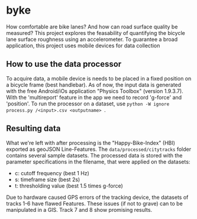 # byke
How comfortable are bike lanes? And how can road surface quality be measured? This project explores the feasability of quantifying the bicycle lane surface roughness using an accelerometer. To guarantee a broad application, this project uses mobile devices for data collection


## How to use the data processor 
To acquire data, a mobile device is needs to be placed in a fixed position on a bicycle frame (best handlebar). As of now, the input data is generated with the free Android/iOs application "Physics Toolbox" (version 1.9.3.7). With the 'multireport' feature in the app we need to record 'g-force' and 'position'. 
To run the processor on a dataset, use ```python -W ignore process.py /<input>.csv <outputname> ```.

## Resulting data
What we're left with after processing is the "Happy-Bike-Index" (HBI) exported as geoJSON Line-Features. The ```data/processed/citytracks``` folder contains several sample datasets. The processed data is stored with the parameter specifications in the filename, that were applied on the datasets:
- c: cutoff frequency (best 1 Hz)
- s: timeframe size (best 2s)
- t: thresholding value (best 1.5 times g-force) 

Due to hardware caused GPS errors of the tracking device, the datasets of tracks 1-6 have flawed Features. These issues (if not to grave) can to be manipulated in a GIS. Track 7 and 8 show promising results. 
